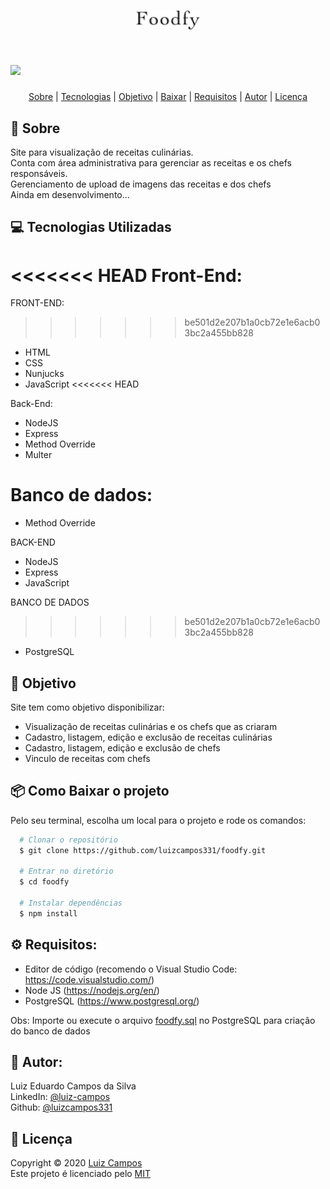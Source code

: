 <h1 align="center">
  <img src="public/assets/logo.png" height="30">
</h1>

<h1>
  <img src="public/assets/demo.gif">
</h1>

<p align="center">
  <a href="#bookmark-sobre">Sobre</a> |
  <a href="#computer-tecnologias-utilizadas">Tecnologias</a> |
  <a href="#dart-objetivo">Objetivo</a> |
  <a href="#package-como-baixar-o-projeto">Baixar</a> |
  <a href="#gear-requisitos">Requisitos</a> |
  <a href="#bust_in_silhouette-autor">Autor</a> |
  <a href="#pencil-licença">Licença</a>
</p>

## :bookmark: Sobre
Site para visualização de receitas culinárias. </br>
Conta com área administrativa para gerenciar as receitas e os chefs responsáveis.</br>
Gerenciamento de upload de imagens das receitas e dos chefs</br>
Ainda em desenvolvimento...

## :computer: Tecnologias Utilizadas
<<<<<<< HEAD
Front-End:
=======
FRONT-END:
>>>>>>> be501d2e207b1a0cb72e1e6acb03bc2a455bb828
- HTML
- CSS
- Nunjucks
- JavaScript
<<<<<<< HEAD

Back-End:
- NodeJS
- Express
- Method Override
- Multer

Banco de dados:
=======
- Method Override

BACK-END
- NodeJS
- Express
- JavaScript

BANCO DE DADOS
>>>>>>> be501d2e207b1a0cb72e1e6acb03bc2a455bb828
- PostgreSQL

## :dart: Objetivo
Site tem como objetivo disponibilizar:
- Visualização de receitas culinárias e os chefs que as criaram
- Cadastro, listagem, edição e exclusão de receitas culinárias
- Cadastro, listagem, edição e exclusão de chefs
- Vinculo de receitas com chefs

## :package: Como Baixar o projeto
Pelo seu terminal, escolha um local para o projeto e rode os comandos:
```bash
  # Clonar o repositório
  $ git clone https://github.com/luizcampos331/foodfy.git

  # Entrar no diretório
  $ cd foodfy

  # Instalar dependências
  $ npm install

```

## :gear: Requisitos:
- Editor de código (recomendo o Visual Studio Code: https://code.visualstudio.com/)
- Node JS (https://nodejs.org/en/)
- PostgreSQL (https://www.postgresql.org/)

Obs: Importe ou execute o arquivo <a href="foodfy.sql">foodfy.sql</a> no PostgreSQL para criação do banco de dados


## :bust_in_silhouette: Autor:
Luiz Eduardo Campos da Silva</br>
LinkedIn: <a href="https://www.linkedin.com/in/luiz-campos">@luiz-campos</a></br>
Github: <a href="https://www.github.com/luizcampos331">@luizcampos331</a>


## :pencil: Licença
Copyright © 2020 <a href="https://www.github.com/luizcampos331">Luiz Campos</a></br>
Este projeto é licenciado pelo <a href="LICENSE">MIT</a>
